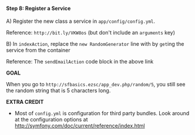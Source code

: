 #### Step 8: Register a Service

A) Register the new class a service in
`app/config/config.yml`.

Reference: `http://bit.ly/VKW8os`
(but don't include an `arguments` key)

B) In `indexAction`, replace the `new RandomGenerator`
line with by `get`ing the service from the container

Reference: The `sendEmailAction` code block in the
above link

**GOAL**

When you go to `http://sfbasics.ezsc/app_dev.php/random/5`, you
still see the random string that is 5 characters long.

**EXTRA CREDIT**

* Most of `config.yml` is configuration for third party bundles.
Look around at the configuration options at
http://symfony.com/doc/current/reference/index.html
